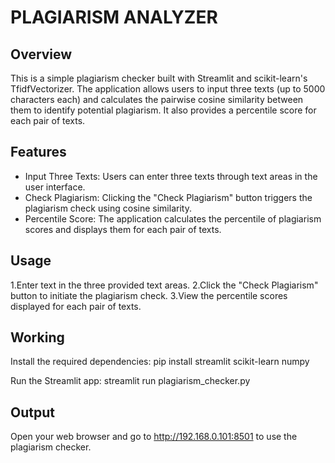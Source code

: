 # PLAGIARISM ANALYZER

## Overview
This is a simple plagiarism checker built with Streamlit and scikit-learn's TfidfVectorizer. The application allows users to input three texts (up to 5000 characters each) and calculates the pairwise cosine similarity between them to identify potential plagiarism. It also provides a percentile score for each pair of texts.

## Features
- Input Three Texts: Users can enter three texts through text areas in the user interface.
- Check Plagiarism: Clicking the "Check Plagiarism" button triggers the plagiarism check using cosine similarity.
- Percentile Score: The application calculates the percentile of plagiarism scores and displays them for each pair of texts.

## Usage
1.Enter text in the three provided text areas.
2.Click the "Check Plagiarism" button to initiate the plagiarism check.
3.View the percentile scores displayed for each pair of texts.

## Working
Install the required dependencies:
pip install streamlit scikit-learn numpy

Run the Streamlit app:
streamlit run plagiarism_checker.py

## Output
Open your web browser and go to http://192.168.0.101:8501 to use the plagiarism checker.


